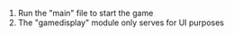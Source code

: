 1. Run the "main" file to start the game
2. The "gamedisplay" module only serves for UI purposes
   
